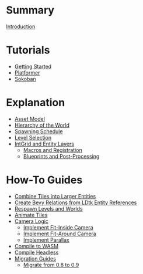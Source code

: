 # Summary

[Introduction](README.md)
# Tutorials
- [Getting Started]()
- [Platformer]()
- [Sokoban]()
# Explanation
- [Asset Model]()
- [Hierarchy of the World]()
- [Spawning Schedule]()
- [Level Selection]()
- [IntGrid and Entity Layers]()
  - [Macros and Registration]()
  - [Blueprints and Post-Processing]()
# How-To Guides
- [Combine Tiles into Larger Entities]()
- [Create Bevy Relations from LDtk Entity References]()
- [Respawn Levels and Worlds]()
- [Animate Tiles]()
- [Camera Logic]()
  - [Implement Fit-Inside Camera]()
  - [Implement Fit-Around Camera]()
  - [Implement Parallax]()
- [Compile to WASM]()
- [Compile Headless]()
- [Migration Guides]()
  - [Migrate from 0.8 to 0.9]()
